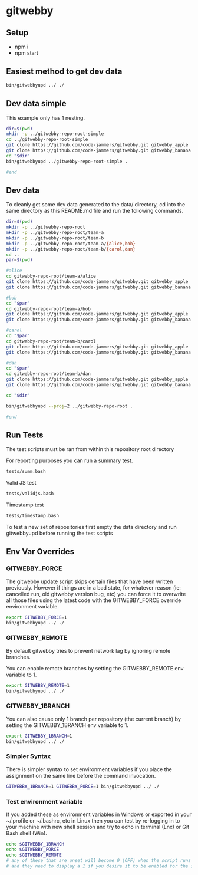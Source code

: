 # gitwebby

## Setup

- npm i
- npm start

## Easiest method to get dev data

```sh
bin/gitwebbyupd ../ ./
```

## Dev data simple

This example only has 1 nesting.

```sh
dir=$(pwd)
mkdir -p ../gitwebby-repo-root-simple
cd ../gitwebby-repo-root-simple
git clone https://github.com/code-jammers/gitwebby.git gitwebby_apple
git clone https://github.com/code-jammers/gitwebby.git gitwebby_banana
cd "$dir"
bin/gitwebbyupd ../gitwebby-repo-root-simple .

#end
```

## Dev data

To cleanly get some dev data generated to the data/ directory, cd into the
same directory as this README.md file and run the following commands.

```sh
dir=$(pwd)
mkdir -p ../gitwebby-repo-root
mkdir -p ../gitwebby-repo-root/team-a
mkdir -p ../gitwebby-repo-root/team-b
mkdir -p ../gitwebby-repo-root/team-a/{alice,bob}
mkdir -p ../gitwebby-repo-root/team-b/{carol,dan}
cd ..
par=$(pwd)

#alice
cd gitwebby-repo-root/team-a/alice
git clone https://github.com/code-jammers/gitwebby.git gitwebby_apple
git clone https://github.com/code-jammers/gitwebby.git gitwebby_banana

#bob
cd "$par"
cd gitwebby-repo-root/team-a/bob
git clone https://github.com/code-jammers/gitwebby.git gitwebby_apple
git clone https://github.com/code-jammers/gitwebby.git gitwebby_banana

#carol
cd "$par"
cd gitwebby-repo-root/team-b/carol
git clone https://github.com/code-jammers/gitwebby.git gitwebby_apple
git clone https://github.com/code-jammers/gitwebby.git gitwebby_banana

#dan
cd "$par"
cd gitwebby-repo-root/team-b/dan
git clone https://github.com/code-jammers/gitwebby.git gitwebby_apple
git clone https://github.com/code-jammers/gitwebby.git gitwebby_banana

cd "$dir"

bin/gitwebbyupd --proj=2 ../gitwebby-repo-root .

#end
```

## Run Tests

The test scripts must be ran from within this repository root directory

For reporting purposes you can run a summary test.

```sh
tests/summ.bash
```

Valid JS test

```sh
tests/validjs.bash
```

Timestamp test

```sh
tests/timestamp.bash
```

To test a new set of repositories first empty the data directory and run
gitwebbyupd before running the test scripts

## Env Var Overrides

### GITWEBBY_FORCE

The gitwebby update script skips certain files that have been written
previously. However if things are in a bad state, for whatever reason
(ie: cancelled run, old gitwebby version bug, etc) you can force it
to overwrite all those files using the latest code with the GITWEBBY_FORCE
override environment variable.

```sh
export GITWEBBY_FORCE=1
bin/gitwebbyupd ../ ./
```
### GITWEBBY_REMOTE

By default gitwebby tries to prevent network lag by ignoring remote branches.

You can enable remote branches by setting the GITWEBBY_REMOTE env variable to 1.

```sh
export GITWEBBY_REMOTE=1
bin/gitwebbyupd ../ ./
```

### GITWEBBY_1BRANCH

You can also cause only 1 branch per repository (the current branch) by
setting the GITWEBBY_1BRANCH env variable to 1.

```sh
export GITWEBBY_1BRANCH=1
bin/gitwebbyupd ../ ./
```

### Simpler Syntax

There is simpler syntax to set environment variables if you place the
assignment on the same line before the command invocation.

```sh
GITWEBBY_1BRANCH=1 GITWEBBY_FORCE=1 bin/gitwebbyupd ../ ./
```
### Test environment variable

If you added these as environment variables in Windows or exported in your
~/.profile or ~/.bashrc, etc in Linux then you can test by re-logging in
to your machine with new shell session and try to echo in terminal (Lnx) or
Git Bash shell (Win).

```sh
echo $GITWEBBY_1BRANCH
echo $GITWEBBY_FORCE
echo $GITWEBBY_REMOTE
# any of these that are unset will become 0 (OFF) when the script runs
# and they need to display a 1 if you desire it to be enabled for the script
```
